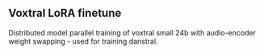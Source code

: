 ## Voxtral LoRA finetune 
Distributed model parallel training of voxtral small 24b with audio-encoder weight swapping - used for training danstral. 
